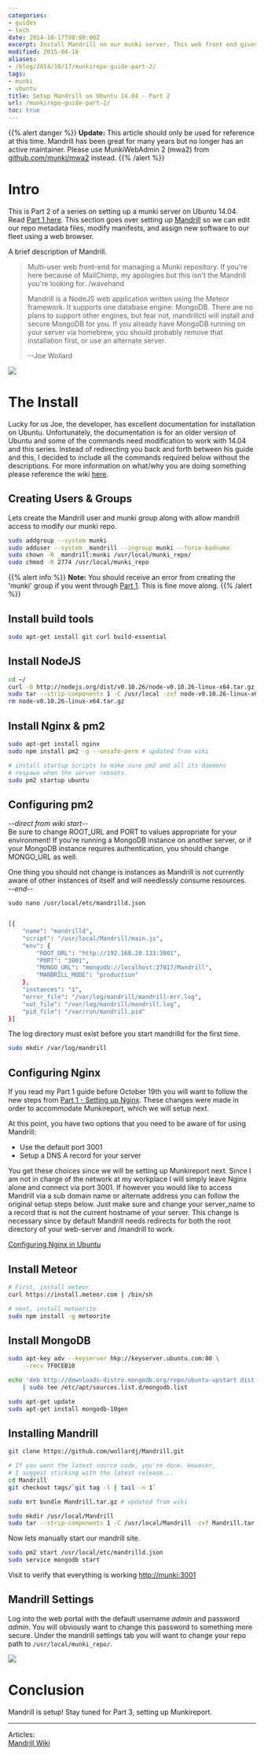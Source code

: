 ```yaml
---
categories:
- guides
- tech
date: 2014-10-17T00:00:00Z
excerpt: Install Mandrill on our munki server. This web front end gives administrators a flexible and powerful way to update manifests.
modified: 2015-04-16
aliases:
- /blog/2014/10/17/munkirepo-guide-part-2/
tags:
- munki
- ubuntu
title: Setup Mandrill on Ubuntu 14.04 - Part 2
url: /munkirepo-guide-part-2/
toc: true
---
```


{{% alert danger %}}
**Update:** This article should only be used for reference at this time. Mandrill has been great for many years but no longer has an active maintainer. Please use MunkiWebAdmin 2 (mwa2) from [github.com/munki/mwa2](https://github.com/munki/mwa2) instead.
{{% /alert %}}

# Intro
This is Part 2 of a series on setting up a munki server on Ubuntu 14.04. Read [Part 1 here](/blog/2014/10/06/munkirepo-guide-part-1/). This section goes over setting up [Mandrill](https://github.com/wollardj/Mandrill) so we can edit our repo metadata files, modify manifests, and assign new software to our fleet using a web browser.

A brief description of Mandrill.

  > Multi-user web front-end for managing a Munki repository. If you're here because of MailChimp, my apologies but this isn't the Mandrill you're looking for. /wavehand  
  >
  > Mandrill is a NodeJS web application written using the Meteor framework. It supports one database engine: MongoDB. There are no plans to support other engines, but fear not, mandrillctl will install and secure MongoDB for you. If you already have MongoDB running on your server via homebrew, you should probably remove that installation first, or use an alternate server.  
  >
  > --Joe Wollard

![](/images/2014-10-19/mandrill.png)

# The Install
Lucky for us Joe, the developer, has excellent documentation for installation on Ubuntu. Unfortunately, the documentation is for an older version of Ubuntu and some of the commands need modification to work with 14.04 and this series. Instead of redirecting you back and forth between his guide and this, I decided to include all the commands required below without the descriptions. For more information on what/why you are doing something please reference the wiki [here](https://github.com/wollardj/Mandrill/wiki).

## Creating Users & Groups

Lets create the Mandrill user and munki group along with allow mandrill access to modify our munki repo.

```bash
sudo addgroup --system munki
sudo adduser --system _mandrill --ingroup munki --force-badname
sudo chown -R _mandrill:munki /usr/local/munki_repo/
sudo chmod -R 2774 /usr/local/munki_repo
```


{{% alert info %}}
**Note:** You should receive an error from creating the 'munki' group if you went through <a href="/munkirepo-guide-part-1/">Part 1</a>. This is fine move along.
{{% /alert %}}

## Install build tools
```bash
sudo apt-get install git curl build-essential
```

## Install NodeJS

```bash
cd ~/
curl -O http://nodejs.org/dist/v0.10.26/node-v0.10.26-linux-x64.tar.gz
sudo tar --strip-components 1 -C /usr/local -zxf node-v0.10.26-linux-x64.tar.gz
rm node-v0.10.26-linux-x64.tar.gz
```

## Install Nginx & pm2

```bash
sudo apt-get install nginx
sudo npm install pm2 -g --unsafe-perm # updated from wiki

# install startup scripts to make sure pm2 and all its daemons
# respawn when the server reboots.
sudo pm2 startup ubuntu
```


## Configuring pm2
_--direct from wiki start--_  
Be sure to change ROOT_URL and PORT to values appropriate for your environment! If you're running a MongoDB instance on another server, or if your MongoDB instance requires authentication, you should change MONGO_URL as well.

One thing you should not change is instances as Mandrill is not currently aware of other instances of itself and will needlessly consume resources.  
_--end--_

``sudo nano /usr/local/etc/mandrilld.json``


```bash

[{
    "name": "mandrilld",
    "script": "/usr/local/Mandrill/main.js",
    "env": {
        "ROOT_URL": "http://192.168.20.133:3001",
        "PORT": "3001",
        "MONGO_URL": "mongodb://localhost:27017/Mandrill",
        "MANDRILL_MODE": "production"
    },
    "instances": "1",
    "error_file": "/var/log/mandrill/mandrill-err.log",
    "out_file": "/var/log/mandrill/mandrill.log",
    "pid_file": "/var/run/mandrill.pid"
}]
```

The log directory must exist before you start mandrilld for the first time.

```bash
sudo mkdir /var/log/mandrill
```

## Configuring Nginx

If you read my Part 1 guide before October 19th you will want to follow the new steps from [Part 1 - Setting up Nginx](/blog/2014/10/06/munkirepo-guide-part-1/#setting-up-nginx). These changes were made in order to accommodate Munkireport, which we will setup next.

At this point, you have two options that you need to be aware of for using Mandrill:

* Use the  default port 3001
* Setup a DNS A record for your server

You get these choices since we will be setting up Munkireport next. Since I am not in charge of the network at my workplace I will simply leave Nginx alone and connect via port 3001. If however you would like to access Mandrill via a sub domain name or alternate address you can follow the original setup steps below. Just make sure and change your server_name to a record that is not the current hostname of your server. This change is necessary since by default Mandrill needs redirects for both the root directory of your web-server and /mandrill to work.

[Configuring Nginx in Ubuntu](https://github.com/wollardj/Mandrill/wiki/Configuring-Nginx-%28Ubuntu%29)

## Install Meteor

```bash
# First, install meteor
curl https://install.meteor.com | /bin/sh

# next, install meteorite
sudo npm install -g meteorite
```

## Install MongoDB

```bash
sudo apt-key adv --keyserver hkp://keyserver.ubuntu.com:80 \
    --recv 7F0CEB10

echo 'deb http://downloads-distro.mongodb.org/repo/ubuntu-upstart dist 10gen' \
    | sudo tee /etc/apt/sources.list.d/mongodb.list

sudo apt-get update
sudo apt-get install mongodb-10gen
```

## Installing Mandrill

```bash
git clone https://github.com/wollardj/Mandrill.git

# If you want the latest source code, you're done. However,
# I suggest sticking with the latest release...
cd Mandrill
git checkout tags/`git tag -l | tail -n 1`

sudo mrt bundle Mandrill.tar.gz # updated from wiki

sudo mkdir /usr/local/Mandrill
sudo tar --strip-components 1 -C /usr/local/Mandrill -zxf Mandrill.tar.gz

```

Now lets manually start our mandrill site.

```bash
sudo pm2 start /usr/local/etc/mandrilld.json
sudo service mongodb start
```

Visit to verify that everything is working [http://munki:3001]()

## Mandrill Settings

Log into the web portal with the default username _admin_ and password _admin_. You will obviously want to change this password to something more secure. Under the mandrill settings tab you will want to change your repo path to ``/usr/local/munki_repo/``.

![](/images/2014-10-19/mandrill_settings.png)

# Conclusion
Mandrill is setup! Stay tuned for Part 3, setting up Munkireport.


---

Articles:  
[Mandrill Wiki](https://github.com/wollardj/Mandrill/wiki)
